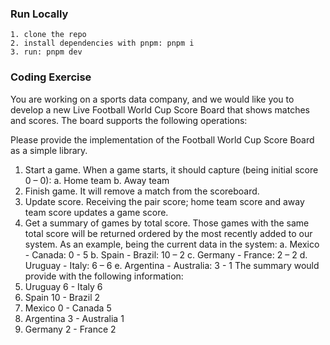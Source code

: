 ### Run Locally

```
1. clone the repo
2. install dependencies with pnpm: pnpm i
3. run: pnpm dev
```

### Coding Exercise

You are working on a sports data company, and we would like you to develop a new Live
Football World Cup Score Board that shows matches and scores.
The board supports the following operations:

Please provide the implementation of the Football World Cup Score Board as a simple library.

1. Start a game. When a game starts, it should capture (being initial score 0 – 0):
   a. Home team
   b. Away team
2. Finish game. It will remove a match from the scoreboard.
3. Update score. Receiving the pair score; home team score and away team score
   updates a game score.
4. Get a summary of games by total score. Those games with the same total score will
   be returned ordered by the most recently added to our system.
   As an example, being the current data in the system:
   a. Mexico - Canada: 0 - 5
   b. Spain - Brazil: 10 – 2
   c. Germany - France: 2 – 2
   d. Uruguay - Italy: 6 – 6
   e. Argentina - Australia: 3 - 1
   The summary would provide with the following information:
5. Uruguay 6 - Italy 6
6. Spain 10 - Brazil 2
7. Mexico 0 - Canada 5
8. Argentina 3 - Australia 1
9. Germany 2 - France 2
